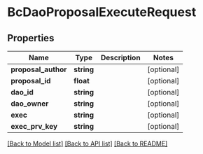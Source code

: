 # BcDaoProposalExecuteRequest

## Properties
Name | Type | Description | Notes
------------ | ------------- | ------------- | -------------
**proposal_author** | **string** |  | [optional] 
**proposal_id** | **float** |  | [optional] 
**dao_id** | **string** |  | [optional] 
**dao_owner** | **string** |  | [optional] 
**exec** | **string** |  | [optional] 
**exec_prv_key** | **string** |  | [optional] 

[[Back to Model list]](../README.md#documentation-for-models) [[Back to API list]](../README.md#documentation-for-api-endpoints) [[Back to README]](../README.md)


